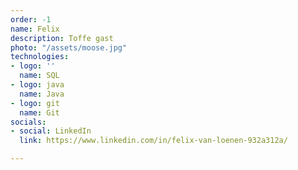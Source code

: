 ```yaml
---
order: -1
name: Felix
description: Toffe gast
photo: "/assets/moose.jpg"
technologies:
- logo: ''
  name: SQL
- logo: java
  name: Java
- logo: git
  name: Git
socials:
- social: LinkedIn
  link: https://www.linkedin.com/in/felix-van-loenen-932a312a/

---
```

